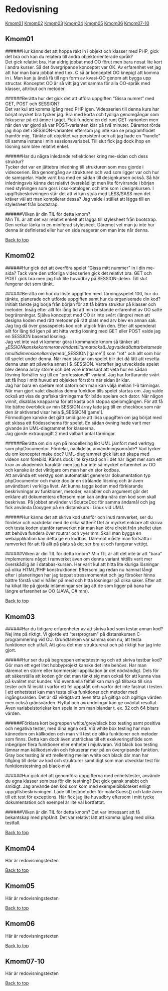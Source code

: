 ---
...
Redovisning
=========================

[Kmom01](#kmom01) [Kmom02](#kmom02) [Kmom03](#kmom03) [Kmom04](#kmom04)
[Kmom05](#kmom05) [Kmom06](#kmom06) [Kmom07-10](#kmom07-10)

Kmom01<a name="kmom01"></a>
-------------------------

######Hur känns det att hoppa rakt in i objekt och klasser med PHP, gick det bra och kan du relatera till andra objektorienterade språk?  
Det gick relativt bra. Har aldrig jobbat med OO förut men bara nosat lite kort i andra kurser. Så det övergripande konceptet var OK. Av erfarenhet vet jag att har man bara jobbat med t.ex. C så är konceptet OO knepigt att komma in i. Man kan ju ändå få till ngn form av kvasi-OO genom att bygga upp structar. Konceptet OO är så vitt jag vet samma för alla OO-språk med klasser, attribut och metoder.

######Berätta hur det gick det att utföra uppgiften “Gissa numret” med GET, POST och SESSION?  
Det var kul att komma igång med PHP igen. Videoserien till denna kurs har börjat mycket bra tycker jag. Bra med korta och tydliga genomgångar som fokuserar på ett ämne i taget. Fick fundera en del runt GET-varianten men när den var gjord så var POST-varianten klar på två minuter. Däremot rörde jag ihop det i SESSION-varianten eftersom jag inte kan se programflödet framför mig. Tänkte att objektet var persistent och att jag hade en "handle" till samma instans i min sessionsvariabel. Till slut fick jag dock ihop en lösning som blev relativt enkel.

######Har du några inledande reflektioner kring me-sidan och dess struktur?  
Tycker det var en jättebra inledning till strukturen som mos gjorde i videoserien. Bra genomgång av strukturen och vad som ligger var och hur de samspelar. Hade varit bra med en sådan till designkursen också. Så här inledningsvis känns det relativt överskådligt men lite förvirrande i början med stylningen som görs i css-katalogen och inte som i designkursen. I upgiftsbeskrivningen står det att vi kan styla med LESS/SASS men det kräver väl att man kompilerar dessa? Jag valde i stället att lägga till en stylesheet från bootstrap.

######Vilken är din TIL för detta kmom?  
Min TIL är att det var relativt enkelt att lägga till stylesheet från bootstrap. Den verkar länka in en miniferad stylesheet. Däremot vet man ju inte hur denna är definierad eller hur en sida reagerar om man inte når denna.

<a href="#top">Back to top</a>



Kmom02<a name="kmom02"></a>
-------------------------

######Hur gick det att överföra spelet “Gissa mitt nummer” in i din me-sida?
Tack vare den utförliga videoserien gick det relativt bra. GET och POST gick bra men jag fick lite huvudbry på SESSION-delen. Till slut fungerar det som tänkt.

######Berätta om hur du löste uppgiften med Tärningsspelet 100, hur du tänkte, planerade och utförde uppgiften samt hur du organiserade din kod?
Initialt tänkte jag börja från början för att få bättre struktur på klasser och metoder. Insåg efter allt för lång tid att min bristande erfarenhet av OO satte begränsningar. Själva konceptet med OO är inte svårt (längre) men att designa koden med rätt metoder på rätt plats med arv blev en annan sak. Jag tog då över gissaspelets kod och utgick från den. Efter att spenderat allt för lång tid igen på att hitta vettig lösning med GET eller POST valde jag en SESSION baserad lösning.  
Jag vet inte vad vi kommer göra i kommande kmom så tänker att $_SESSION kanske kommer användas till annat också. Jag valde då att arbeta med en multidimensionell array med ($_SESSION['game']) som "rot" och allt som hör till spelet under denna. När man startar om spelet blir det då lätt att resetta denna utan att påverka annat i $_SESSION. Vartefter jag utvecklade spelet blev denna array större och det vore intressant att veta hur en sådan lösning förhåller sig till en "professionell" variant. Jag har fortfarande svårt att få ihop i mitt huvud att objekten förstörs när sidan är klar.  
Jag har bara en spelare mot datorn och man kan välja mellan 1-6 tärningar. När man gjort valet disablas denna funktion tills spelet startas om. Jag valde också att visa de grafiska tärningarna för både spelare och dator. När någon vinnit, disablas knapparna för att kasta och stoppa spelomgången. För att få lite bättre överblick av min SESSION array lade jag till en checkbox som när den är aktiverad visar hela $_SESSION['game'].  
Förmodligen kanske det gått smidigare att lösa uppgiften om jag börjat med att skissa ett flödesschema för spelet. En sådan övning hade varit mer givande än UML-diagrammet för klasserna.  
Jag gjorde extrauppgift 2 med valbart antal tärningar.

######Berätta om din syn på modellering likt UML jämfört med verktyg som phpDocumentor. Fördelar, nackdelar, användningsområde? Vad tycker du om konceptet make doc?
UML-diagrammet gick lätt att skapa med videon som förebild. Känns dock lite krystad och i det här läget mer som ett krav av akademisk karaktär men jag har inte så mycket erfarenhet av OO och kanske är det viktigare om man har en stor kodbas.  
Att använda ett verktyg som automatiskt genererar dokumentation typ phpDocumentor och make doc är en strålande lösning och är även användbart i verkliga livet. Att kunna tagga koden med förklarande beskrivningar av funktioner, metoder, variabler och argument gör det enklare att dokumentera eftersom man kan ändra nära den kod som skall beskrivas. På jobbet använder vi SourceDoc för samma ändamål och jag fick använda Doxygen på en distanskurs i Linux vid UMU.

######Hur känns det att skriva kod utanför och inuti ramverket, ser du fördelar och nackdelar med de olika sätten?
Det är mycket enklare att skriva och testa koden utanför ramverket när man kan köra direkt från shellet utan att behöva fundera över routrar och vyer mm. Skall man bygga en webapplikation kan detta ge en kodbas. Däremot måste man fortsätta i ramverket för att få allt på plats så det ser bra ut och fungerar vettigt.

######Vilken är din TIL för detta kmom?
Min TIL är att det inte är att "bara" implementera något i ramverket även om denna variant hittills varit mer överskådlig än i databas-kursen. Har varit kul att hitta lite kluriga lösningar på olika HTML/PHP konstruktioner. Eftersom jag redan nu hamnat långt efter i planeringen har jag tappat stressmomentet och jag försöker hinna bättre förstå vad vi håller på med och hitta lösningar på olika saker. Efter att ha kikat lite på gjorda inlämningar ser jag att de som ligger på bana har längre erfarenhet av OO (JAVA, C# mm).

<a href="#top">Back to top</a>



Kmom03<a name="kmom03"></a>
-------------------------

######Har du tidigare erfarenheter av att skriva kod som testar annan kod?
Nej inte på riktigt. Vi gjorde ett "testprogram" på distanskursen C-programmering vid OU. Grundtanken var samma som nu, att testa funktioner och utfall. Att göra det mer strukturerat och på riktigt har jag inte gjort.

######Hur ser du på begreppen enhetstestning och att skriva testbar kod?
Gör man ett eget litet hobbyprojekt kanske det inte behövs. Har man däremot en större eller kommersiell applikation är det nödvändigt. Dels för att säkerställa att koden gör det man tänkt sig men också för att kunna visa på kvalitet mot kunder. Vid eventuella felfall kan man gå tillbaka till sina tester och få insikt i varför ett fel uppstått och varför det inte fastnat i testen. I ett enhetstest kan man testa olika funktioner och metoder med ingångsvärden. Det är då viktigta att även titta på giltiga och ogiltiga värden men också gränsvärden. Flyttal och avrundningar kan ge oväntat resultat. Även variabelstorlekar kan spela in om man blandar t. ex. 32 och 64 bitars värden.

######Förklara kort begreppen white/grey/black box testing samt positiva och negativa tester, med dina egna ord.
Vid white box testing har man kännedom om källkoden och man vill test de olika funktioner och metoder som finns. Detta kan dock även utsträckas till ett exekveringsflöde som inbegriper flera funktioner eller enheter i mjukvaran. Vid black box testing lämnar man källkodsnivån och fokuserar mer på en övergripande funktion. Gray box testing är ett mellenting mellan white och black där man har tillgång till delar av kod och strukturer samtidigt som man utvecklar test för funktionstestning på black-nivå.

######Hur gick det att genomföra uppgifterna med enhetstester, använde du egna klasser som bas för din testning?
Det gick gansk snabbt och smidigt. Jag använde den kod som kom med exempelbiblioteket enligt uppgiftsbeskrivningen. Lade till testmetoder för makeGuess() och lade även till ett test för exceptions. Här fick jag lite huvudbry eftersom i mitt tycke dokumentation och exempel är lite väl kortfattat.

######Vilken är din TIL för detta kmom?
Det var intressant att få bekantskap med phpUnit. Det var relativt lätt att komma igång med olika testfall.

<a href="#top">Back to top</a>

Kmom04<a name="kmom04"></a>
-------------------------

Här är redovisningstexten


<a href="#top">Back to top</a>

Kmom05<a name="kmom05"></a>
-------------------------

Här är redovisningstexten


<a href="#top">Back to top</a>

Kmom06<a name="kmom06"></a>
-------------------------

Här är redovisningstexten


<a href="#top">Back to top</a>

Kmom07-10<a name="kmom07-10"></a>
-------------------------

Här är redovisningstexten


<a href="#top">Back to top</a>
